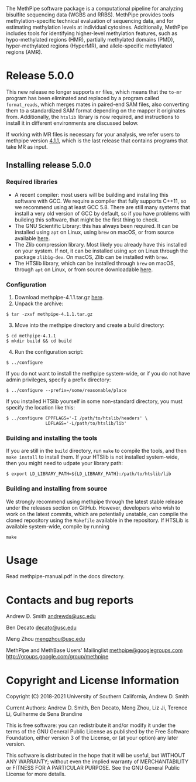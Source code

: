 The MethPipe software package is a computational pipeline for
analyzing bisulfite sequencing data (WGBS and RRBS). MethPipe provides
tools methylation-specific technical evaluation of sequencing data,
and for estimating methylation levels at individual cytosines.
Additionally, MethPipe includes tools for identifying higher-level
methylation features, such as hypo-methylated regions (HMR), partially
methylated domains (PMD), hyper-methylated regions (HyperMR), and
allele-specific methylated regions (AMR).

Release 5.0.0
===================

This new release no longer supports `mr` files, which means that the
`to-mr` program has been eliminated and replaced by a program called
`format_reads`, which merges mates in paired-end SAM files, also
converting them to a standardized SAM format depending on the mapper
it originates from.  Additionally, the `htslib` library is now
required, and instructions to install it in different environments are
discussed below.

If working with MR files is necessary for your analysis, we refer
users to methpipe version [4.1.1](https://github.com/smithlabcode/methpipe/releases/tag/v4.1.1),
which is the last release that contains programs that take MR as
input.

## Installing release 5.0.0

### Required libraries

* A recent compiler: most users will be building and installing this
  software with GCC. We require a compiler that fully supports C++11,
  so we recommend using at least GCC 5.8. There are still many systems
  that install a very old version of GCC by default, so if you have
  problems with building this software, that might be the first thing
  to check.
* The GNU Scientific Library: this has always been required. It can be
  installed using `apt` on Linux, using `brew` on macOS, or from
  source available [here](http://www.gnu.org/software/gsl).
* The Zlib compression library. Most likely you already have this
  installed on your system. If not, it can be installed using `apt`
  on Linux through the package `zlib1g-dev`. On macOS, Zlib can be
  installed with `brew`.
* The HTSlib library, which can be installed through `brew`
  on macOS, through `apt` on Linux, or from source downloadable
  [here](https://github.com/samtools/htslib).

### Configuration

1. Download methpipe-4.1.1.tar.gz [here](https://github.com/smithlabcode/methpipe/releases/download/v4.1.1/methpipe-4.1.1.tar.gz).
2. Unpack the archive:
```
$ tar -zxvf methpipe-4.1.1.tar.gz
```
3. Move into the methpipe directory and create a build directory:
```
$ cd methpipe-4.1.1
$ mkdir build && cd build
```
4. Run the configuration script:
```
$ ../configure
```
If you do not want to install the methpipe system-wide, or if you do
not have admin privileges, specify a prefix directory:
```
$ ../configure --prefix=/some/reasonable/place
```
If you installed HTSlib yourself in some non-standard directory,
you must specify the location like this:
```
$ ../configure CPPFLAGS='-I /path/to/htslib/headers' \
               LDFLAGS='-L/path/to/htslib/lib'
```

### Building and installing the tools

If you are still in the `build` directory, run `make` to compile the
tools, and then `make install` to install them. If your HTSlib is not
installed system-wide, then you might need to udpate your library
path:
```
$ export LD_LIBRARY_PATH=${LD_LIBRARY_PATH}:/path/to/htslib/lib
```

### Building and installing from source

We strongly recommend using methpipe through the latest stable release
under the releases section on GitHub. However, developers who wish to
work on the latest commits, which are potentially unstable, can
compile the cloned repository using the `Makefile` available in the
repository. If HTSLib is available system-wide, compile by running
```
make
```

Usage
=====

Read methpipe-manual.pdf in the docs directory.

Contacts and bug reports
========================

Andrew D. Smith
andrewds@usc.edu

Ben Decato
decato@usc.edu

Meng Zhou
mengzhou@usc.edu

MethPipe and MethBase Users' Mailinglist
methpipe@googlegroups.com
http://groups.google.com/group/methpipe

Copyright and License Information
=================================

Copyright (C) 2018-2021
University of Southern California,
Andrew D. Smith

Current Authors: Andrew D. Smith, Ben Decato, Meng Zhou, Liz Ji,
Terence Li, Guilherme de Sena Brandine

This is free software: you can redistribute it and/or modify it under
the terms of the GNU General Public License as published by the Free
Software Foundation, either version 3 of the License, or (at your
option) any later version.

This software is distributed in the hope that it will be useful, but
WITHOUT ANY WARRANTY; without even the implied warranty of
MERCHANTABILITY or FITNESS FOR A PARTICULAR PURPOSE.  See the GNU
General Public License for more details.
